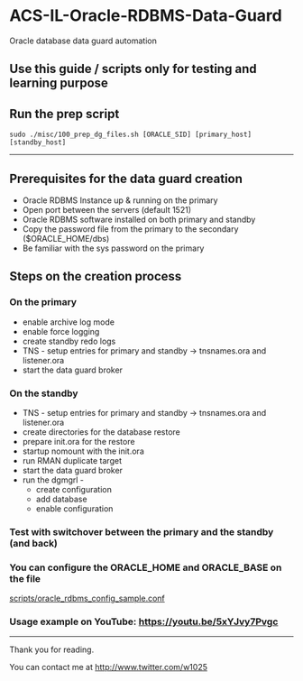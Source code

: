 # ACS-IL-Oracle-RDBMS-Data-Guard
Oracle database data guard automation


## Use this guide / scripts only for testing and learning purpose

## Run the prep script
```
sudo ./misc/100_prep_dg_files.sh [ORACLE_SID] [primary_host] [standby_host]
```

---
## Prerequisites for the data guard creation

* Oracle RDBMS Instance up & running on the primary
* Open port between the servers (default 1521)
* Oracle RDBMS software installed on both primary and standby
* Copy the password file from the primary to the secondary ($ORACLE_HOME/dbs)
* Be familiar with the sys password on the primary

## Steps on the creation process

### On the primary

* enable archive log mode
* enable force logging
* create standby redo logs
* TNS - setup entries for primary and standby -> tnsnames.ora and listener.ora
* start the data guard broker

### On the standby

* TNS - setup entries for primary and standby -> tnsnames.ora and listener.ora
* create directories for the database restore
* prepare init.ora for the restore
* startup nomount with the init.ora
* run RMAN duplicate target
* start the data guard broker
* run the dgmgrl -    
  * create configuration
  * add database
  * enable configuration  

### Test with switchover between the primary and the standby (and back)  

### You can configure the ORACLE_HOME and ORACLE_BASE on the file  
[scripts/oracle_rdbms_config_sample.conf](https://github.com/yanivharpaz/ACS-IL-Oracle-RDBMS-Data-Guard/blob/main/scripts/oracle_rdbms_config_sample.conf)


### Usage example on YouTube: https://youtu.be/5xYJvy7Pvgc

---
Thank you for reading.  
  
You can contact me at http://www.twitter.com/w1025
  
